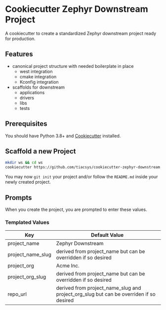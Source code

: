# Cookiecutter Zephyr Downstream Project

A cookiecutter to create a standardized Zephyr downstream project ready for production.

## Features

* canonical project structure with needed boilerplate in place
  * west integration
  * cmake integration
  * Kconfig integration
* scaffolds for downstream
  * applications
  * drivers
  * libs
  * tests

## Prerequisites 

You should have Python 3.8+ and [Cookiecutter](http://cookiecutter.readthedocs.org/en/latest/installation.html) installed. 

## Scaffold a new Project

```bash
mkdir ws && cd ws
cookiecutter https://github.com/tiacsys/cookiecutter-zephyr-downstream.git
```

You may now `git init` your project and/or follow the `README.md` inside your newly created project. 

## Prompts

When you create the project, you are prompted to enter these values.

### Templated Values

| Key  | Default Value  |
|---|---|
| project_name  | Zephyr Downstream  |
| project_name_slug  | derived from project_name but can be overridden if so desired  |
| project_org  | Acme Inc.  |
| project_org_slug  | derived from project_name but can be overridden if so desired  |
| repo_url| derived from project_name_slug and project_org_slug but can be overriden if so desired |